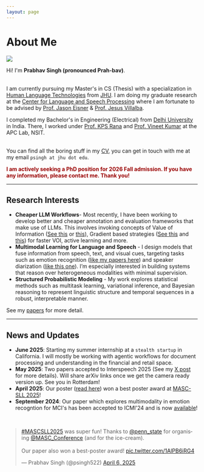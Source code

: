 ```yaml
---
layout: page
---
```


# About Me

<img src="https://Prabhav55221.github.io/profile.png" class="floatpic">

Hi! I'm **Prabhav Singh (pronounced Prah-bav)**.<br><br>

I am currently pursuing my Master's in CS (Thesis) with a specialization in [Human Language Technologies](https://www.clsp.jhu.edu/human-language-technology-masters/) from [JHU](https://engineering.jhu.edu). I am doing my graduate research at the [Center for Language and Speech Processing](https://www.clsp.jhu.edu/) where I am fortunate to be advised by [Prof. Jason Eisner](https://www.cs.jhu.edu/~jason/) & [Prof. Jesus Villalba](https://engineering.jhu.edu/faculty/jesus-villalba/). <br>

I completed my Bachelor's in Engineering (Electrical) from [Delhi University](https://www.du.ac.in) in India. There, I worked under [Prof. KPS Rana](https://sites.google.com/site/kpsrana1/home) and [Prof. Vineet Kumar](http://nsut.ac.in/en/node/554) at the APC Lab, NSIT.<br><br>

You can find all the boring stuff in my [CV](https://Prabhav55221.github.io/file/prabhavsresume.pdf), you can get in touch with me at my email ```psingh at jhu dot edu```. 

**<font color="#990000">I am actively seeking a PhD position for 2026 Fall admission. If you have any information, please contact me. Thank you!</font>**

---

## Research Interests

- **Cheaper LLM Workflows**- Most recently, I have been working to develop better and cheaper annotation and evaluation frameworks that make use of LLMs. This involves invoking concepts of Value of Information ([See this](https://arxiv.org/abs/2110.13973) or [this](https://dl.acm.org/doi/10.5555/2051237.2051240)), Gradient based strategies ([See this](https://arxiv.org/abs/2002.08484) and [this](https://arxiv.org/abs/2402.04333)) for faster VOI, active learning and more.
- **Multimodal Learning for Language and Speech** - I design models that fuse information from speech, text, and visual cues, targeting tasks such as emotion recognition ([like my papers here](https://Prabhav55221.github.io/file/EmoJudge_Interspeech_CameraReady.pdf)) and speaker diarization ([like this one](https://Prabhav55221.github.io/file/CYS_MYD_CameraReady.pdf)). I’m especially interested in building systems that reason over heterogeneous modalities with minimal supervision.
- **Structured Probabilistic Modeling** - My work explores statistical methods such as multitask learning, variational inference, and Bayesian reasoning to represent linguistic structure and temporal sequences in a robust, interpretable manner.

See my [papers](https://Prabhav55221.github.io/publications) for more detail.

---

## News and Updates

- **June 2025**: Starting my summer internship at a ```stealth startup``` in California. I will mostly be working with agentic workflows for document processing and understanding in the financial and retail space.
- **May 2025**: Two papers accepted to Interspeech 2025 (See my [X post](https://x.com/psingh522/status/1925354318988751117) for more details). Will share arXiv links once we get the camera ready version up. See you in Rotterdam!
- **April 2025**: Our poster ([read here](https://Prabhav55221.github.io/file/MASCSLL-FINAL.pdf)) won a best poster award at [MASC-SLL 2025](https://www.mascsll.org/program/#:~:text=Active%20Learning%20and%20Feature%2DAcquisition%20with%20LLMs%20and%20Humans%20(Prabhav%20Singh%2C%20Haojun%20Shi%2C%20Jason%20Eisner))!
- **September 2024**: Our paper which explores multimodality in emotion recogntion for MCI's has been accepted to ICMI'24 and is now [available](https://dl.acm.org/doi/10.1145/3678957.3689332)!

<br>

<blockquote class="twitter-tweet"><p lang="en" dir="ltr"><a href="https://twitter.com/hashtag/MASCSLL2025?src=hash&amp;ref_src=twsrc%5Etfw">#MASCSLL2025</a> was super fun! Thanks to <a href="https://twitter.com/penn_state?ref_src=twsrc%5Etfw">@penn_state</a> for organising <a href="https://twitter.com/MASC_Conference?ref_src=twsrc%5Etfw">@MASC_Conference</a> (and for the ice-cream). <br><br>Our paper also won a best-poster award! <a href="https://t.co/1AlPB6iRG4">pic.twitter.com/1AlPB6iRG4</a></p>&mdash; Prabhav Singh (@psingh522) <a href="https://twitter.com/psingh522/status/1908705799276277926?ref_src=twsrc%5Etfw">April 6, 2025</a></blockquote> <script async src="https://platform.twitter.com/widgets.js" charset="utf-8"></script>

